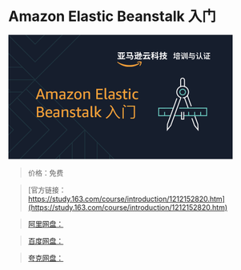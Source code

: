 # Amazon Elastic Beanstalk 入门

![img](../../../assets/study163/free/71a24e0b3db34375b49c2e27a5b5b1a3.png)

> 价格：免费

> [官方链接：https://study.163.com/course/introduction/1212152820.htm](https://study.163.com/course/introduction/1212152820.htm)

> [阿里网盘：]()

> [百度网盘：]()

> [夸克网盘：]()
